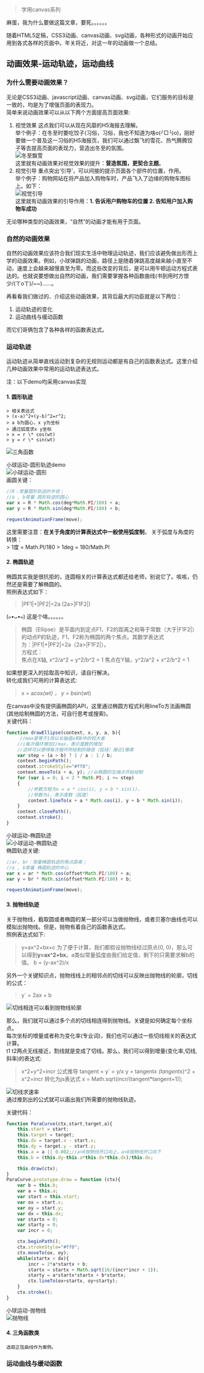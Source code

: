 > 学用canvas系列 

麻蛋，我为什么要做这篇文章，要死。。。。。。  

随着HTML5定稿，CSS3动画、canvas动画、svg动画，各种形式的动画开始应用到各式各样的页面中。年关将近，对这一年的动画做一个总结。  
## 动画效果-运动轨迹，运动曲线  
### 为什么需要动画效果？  
无论是CSS3动画、javascript动画、canvas动画、svg动画，它们服务的目标是一致的，均是为了增强页面的表现力。  
简单来说动画效果可以从以下两个方面提高页面效果:  
1. 视觉效果
    这点我们可以从现在风靡的H5海报去理解。  
    举个例子：在冬至时要吃饺子(习俗，习俗，我也不知道为啥o(╯□╰)o)，刚好要做一个普及这一习俗的H5海报页，我们可以通过飘飞的雪花、热气腾腾饺子等去提高页面的表现力，营造出冬至的氛围。  
    ![冬至飘雪](http://ozp3e2myx.bkt.clouddn.com/winter.gif?111)  
    这里就有动画效果对视觉效果的提升：**营造氛围，更契合主题**。
2. 视觉引导
    重点突出‘引导’，可以间接的提示页面各个部件的位置，作用。  
    举个例子：购物网站在将产品加入购物车时，产品飞入了边缘的购物车图标上。如下：  
    ![视觉引导](http://ozp3e2myx.bkt.clouddn.com/lead.gif)  
    这里就有动画效果的引导作用：**1. 告诉用户购物车的位置 2. 告知用户加入购物车成功**  

无论哪种类型的动画效果，“自然”的动画才能有用于页面。

### 自然的动画效果  
自然的动画效果应该符合我们现实生活中物理运动轨迹，我们应该避免做出形而上学的动画效果。例如，小球弹跳的动画，路径上是随着弹跳高度越来越小直至不动，速度上会越来越慢直至为零。而这些改变的背后，是可以用牛顿运动方程式表达的。也就说要想做出自然的动画，我们需要掌握各种函数曲线(书到用时方恨少/(ㄒoㄒ)/\~\~)......。  

再看看我们做过的、介绍这些动画效果，其背后最大的功臣就是以下两位：  
1. 运动轨迹的变化  
2. 运动曲线与缓动函数  

而它们哥俩包含了各种各样的函数表达式。

### 运动轨迹  
运动轨迹从简单直线运动到复杂的无规则运动都是有自己的函数表达式。这里介绍几种动画效果中常用的运动轨迹表达式。  

注：以下demo均采用canvas实现
#### 1. 圆形轨迹
    > 相关表达式
    > (x-a)^2+(y-b)^2=r^2;
    > a b为圆心，x y为坐标
    > 通过弧度求x y坐标
    > x = r \* cos(wt)
    > y = r \* sin(wt)  

![三角函数](http://ozp3e2myx.bkt.clouddn.com/sanjiao.png)

小球运动-圆形轨迹demo  
![小球运动-圆形](http://ozp3e2myx.bkt.clouddn.com/arcdemo.gif)  
画圆关键：
```javascript
//R：常量圆形轨迹的半径；
//a , b常量 圆形轨迹的圆心
var x = R * Math.cos(deg*Math.PI/180) + a;
var y = R * Math.sin(deg*Math.PI/180) + b;

requestAnimationFrame(move);
```

这里需要注意：**在关于角度的计算表达式中一般使用弧度制**， 关于弧度与角度的转换：  
    > 1度 = Math.PI/180
    > 1deg = 180/Math.PI

#### 2. 椭圆轨迹  
椭圆其实我是很抗拒的，连圆相关的计算表达式都还给老师，别说它了。咳咳，仍然还是需要了解椭圆的。  
照例表达式如下：  
> |PF1|+|PF2|=2a (2a>|F1F2|)

(๑•ᴗ•๑) 这是个啥。。。。。。
> 椭圆（Ellipse）是平面内到定点F1、F2的距离之和等于常数（大于|F1F2|）的动点P的轨迹，F1、F2称为椭圆的两个焦点。其数学表达式为：|PF1|+|PF2|=2a（2a>|F1F2|）。  
> 方程式：  
> 焦点在X轴, x^2/a^2 + y^2/b^2 = 1
> 焦点在Y轴，y^2/a^2 + x^2/b^2 = 1

如果想更深入的拾取高中知识，请自行解决。   
转化成我们可用的计算表达式:  
> x = a*cos(wt) ， y = b*sin(wt)

在canvas中没有提供画椭圆的API，这里通过椭圆方程式利用lineTo方法画椭圆(其他绘制椭圆的方法，可自行思考或搜索)。  
关键代码：  
```javascript
function drawEllipse(context, x, y, a, b){
     //max是等于1除以长轴值a和b中的较大者
    //i每次循环增加1/max，表示度数的增加
    //这样可以使得每次循环所绘制的路径（弧线）接近1像素
    var step = (a > b) ? 1 / a : 1 / b;
    context.beginPath();
    context.strokeStyle="#ff0";
    context.moveTo(x + a, y); //从椭圆的左端点开始绘制
    for (var i = 0; i < 2 * Math.PI; i += step)
    {
        //参数方程为x = a * cos(i), y = b * sin(i)，
        //参数为i，表示度数（弧度）
        context.lineTo(x + a * Math.cos(i), y + b * Math.sin(i));
    }
    context.closePath();
    context.stroke();
}
```
小球运动-椭圆轨迹  
![小球运动-椭圆轨迹](http://ozp3e2myx.bkt.clouddn.com/ellipse.gif)  
椭圆轨迹关键:  
```javascript
//ar, br：常量椭圆轨迹的焦点距离；
//a , b常量 椭圆轨迹的中心
var x = ar * Math.cos(offset*Math.PI/180) + a;
var y = br * Math.sin(offset*Math.PI/180) + b;

requestAnimationFrame(move);
```
#### 3. 抛物线轨迹
关于抛物线，截取圆或者椭圆的某一部分可以当做抛物线，或者贝塞尔曲线也可以模拟出抛物线。但是，抛物有着自己的函数表达式。  
照例表达式如下:  
> y=ax^2+bx+c
为了便于计算，我们都假设抛物线经过原点(0, 0)，那么可以得到**y=ax^2+bx**。a类似常量弧度由我们给定值，剩下的只需要求解b的值。
> b = (y-ax^2)/x

另外一个关键知识点，抛物线线上的相邻点的切线可以反映出抛物线的轮廓，切线的公式：
> y` = 2ax + b

![切线相连可以看到抛物线轮廓](http://ozp3e2myx.bkt.clouddn.com/qiexian.jpg)

那么，我们就可以通过多个点的切线相连得到抛物线。关键是如何确定每个坐标点。  
每次坐标的增量或者称为变化率(专业词)，我们也可以通过一些切线相关的表达式计算。  
t1 t2两点无线接近，割线就是变成了切线。那么，我们可以得到增量(变化率,切线,斜率)的表达式:  
> x^2+y^2=incr
> 公式推导
> tangent = y` = y/x
> y = tangent*x
> (tangent*x)^2 + x^2=incr
> 转化为js表达式
> x = Math.sqrt(incr/(tangent*tangent+1));

![切线求速率](http://ozp3e2myx.bkt.clouddn.com/qianxian_speed.jpg)  
通过推到出的公式就可以画出我们所需要的抛物线轨迹。 

关键代码：  
```javascript
function ParaCurve(ctx,start,target,a){
    this.start = start;
    this.target = target;
    this.dx = target.x - start.x;
    this.dy = target.y - start.y;
    this.a = a || 0.002;//a>0抛物线开口向上，a<0抛物线开口向下
    this.b = (this.dy-this.a*this.dx*this.dx)/this.dx;

    this.draw(ctx);
}
ParaCurve.prototype.draw = function (ctx){
    var b = this.b;
    var a = this.a;
    var start = this.start;
    var ox = start.x;
    var oy = start.y;
    var dx = this.dx;
    var startx = 0;
    var starty = 0;
    var incr = 0;

    ctx.beginPath();
    ctx.strokeStyle="#ff0";
    ctx.moveTo(ox, oy);
    while(startx < dx){
        incr = 2*a*startx + b;
        startx = startx + Math.sqrt(16/(incr*incr + 1));
        starty = a*startx*startx + b*startx;
        ctx.lineTo(ox+startx, oy+starty);
    }
    ctx.stroke();
}
```
小球运动-抛物线  
![抛物线](http://ozp3e2myx.bkt.clouddn.com/para.gif)
#### 4. 三角函数类
    选取正弦曲线作为案例。  

### 运动曲线与缓动函数